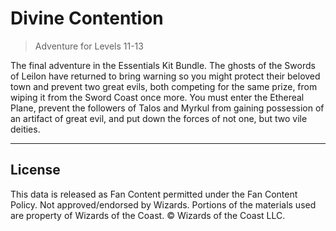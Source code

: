 # Divine Contention

> Adventure for Levels 11-13

The final adventure in the Essentials Kit Bundle. The ghosts of the Swords of Leilon have returned to bring warning so you might protect their beloved town and prevent two great evils, both competing for the same prize, from wiping it from the Sword Coast once more. You must enter the Ethereal Plane, prevent the followers of Talos and Myrkul from gaining possession of an artifact of great evil, and put down the forces of not one, but two vile deities.

---

## License

This data is released as Fan Content permitted under the Fan Content Policy. Not approved/endorsed by Wizards. Portions of the materials used are property of Wizards of the Coast. © Wizards of the Coast LLC.
